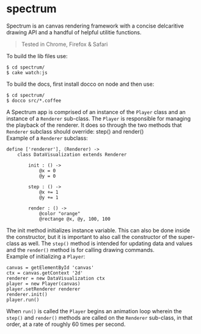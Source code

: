 spectrum
========

Spectrum is an canvas rendering framework with a concise delcaritive drawing API and a handful of helpful utilitie functions. 

> Tested in Chrome, Firefox & Safari

To build the lib files use: 
```
$ cd spectrum/
$ cake watch:js
```
To build the docs, first install docco on node and then use:
```
$ cd spectrum/
$ docco src/*.coffee
```
A Spectrum app is comprised of an instance of the `Player` class and an instance of a `Renderer` sub-class. The `Player` is responsible for managing the playback of the renderer. It does so through the two methods that `Renderer` subclass should override: step() and render()
<br/>
Example of a `Renderer` subclass:
```
define ['renderer'], (Renderer) ->
    class DataVisualization extends Renderer
        
        init : () ->
            @x = 0
            @y = 0

        step : () ->
            @x += 1
            @y += 1

        render : () ->
            @color "orange"
            @rectange @x, @y, 100, 100
```
The init method initializes instance variable. This can also be done inside the constructor, but it is important to also call the constructor of the super-class as well. The `step()` method is intended for updating data and values and the `render()` method is for calling drawing commands.
<br/>
Example of initializing a `Player`:
```
canvas = getElementById 'canvas'
ctx = canvas.getContext '2d'
renderer = new DataVisualization ctx
player = new Player(canvas)
player.setRenderer renderer
renderer.init()
player.run()
```

When `run()` is called the `Player` begins an animation loop wherein the `step()` and `render()` methods are called on the `Renderer` sub-class, in that order, at a rate of roughly 60 times per second.
